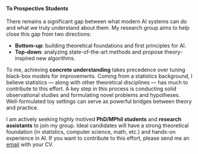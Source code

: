 #### To Prospective Students 

There remains a significant gap between what modern AI systems can do and what we truly understand about them. My research group aims to help close this gap from two directions:
- **Bottom-up**: building theoretical foundations and first principles for AI. 
- **Top-down**: analyzing state-of-the-art methods and propose theory-inspired new algorithms. 

To me, achieving **concrete understanding** takes precedence over tuning black-box models for improvements. Coming from a statistics background, I believe statistics — along with other theoretical disciplines — has much to contribute to this effort. 
A key step in this process is conducting solid observational studies and formulating novel problems and hypotheses. 
Well-formulated toy settings can serve as powerful bridges between theory and practice. 

I am actively seeking highly motived **PhD/MPhil students** and **research assistants** to join my group. 
Ideal candidates will have a strong theoretical foundation (in statistics, computer science, math, etc.) and hands-on experience in AI. 
If you want to contribute to this effort, please send me an [email](mailto:hutianyang.up@outlook.com) with your CV.